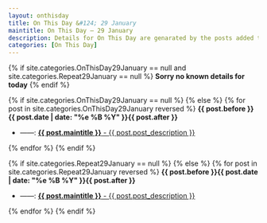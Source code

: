```yaml
---
layout: onthisday
title: On This Day &#124; 29 January
maintitle: On This Day — 29 January
description: Details for On This Day are genarated by the posts added to the website so the content is subject to changes/updates over time.
categories: [On This Day]
---
```


{% if site.categories.OnThisDay29January == null and site.categories.Repeat29January == null %}
<strong>Sorry no known details for today</strong>
{% endif %}

{% if site.categories.OnThisDay29January == null %}
{% else %}
{% for post in site.categories.OnThisDay29January reversed %}
<strong>{{ post.before }}{{ post.date | date: "%e %B %Y" }}{{ post.after }}</strong>
<ul>
<li> ——: <a href="{{ post.url }}"><strong>{{ post.maintitle }}</strong> - {{ post.post_description }}</a></li>
</ul>
{% endfor %}
{% endif %}

{% if site.categories.Repeat29January == null %}
{% else %}
{% for post in site.categories.Repeat29January reversed %}
<strong>{{ post.before }}{{ post.date | date: "%e %B %Y" }}{{ post.after }}</strong>
<ul>
<li> ——: <a href="{{ post.url }}"><strong>{{ post.maintitle }}</strong> - {{ post.post_description }}</a></li>
</ul>
{% endfor %}
{% endif %}
